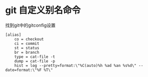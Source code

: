 # git 自定义别名命令

找到git中的gitconfig设置


```
[alias]
    co = checkout
    ci = commit
    st = status
    br = branch
    type = cat-file -t
    dump = cat-file -p
    hist = log --pretty=format:\"%C(auto)%h %ad %an %s%d\" --date=format:\"%F %T\"
```